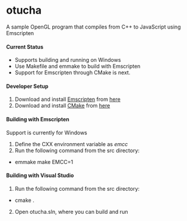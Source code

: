 # otucha
A sample OpenGL program that compiles from C++ to JavaScript using Emscripten

#### Current Status

- Supports building and running on Windows
- Use Makefile and emmake to build with Emscripten
- Support for Emscripten through CMake is next.

#### Developer Setup
1. Download and install [Emscripten](http://kripken.github.io/emscripten-site/) from [here](http://kripken.github.io/emscripten-site/docs/getting_started/downloads.html)
2. Download and install [CMake](http://www.cmake.org/) from [here](http://www.cmake.org/files/v3.1/?C=M;O=D)

#### Building with Emscripten
Support is currently for Windows

1. Define the CXX environment variable as _emcc_
2. Run the following command from the src directory:
  - emmake make EMCC=1

#### Building with Visual Studio
1. Run the following command from the src directory:
  - cmake .
2. Open otucha.sln, where you can build and run

